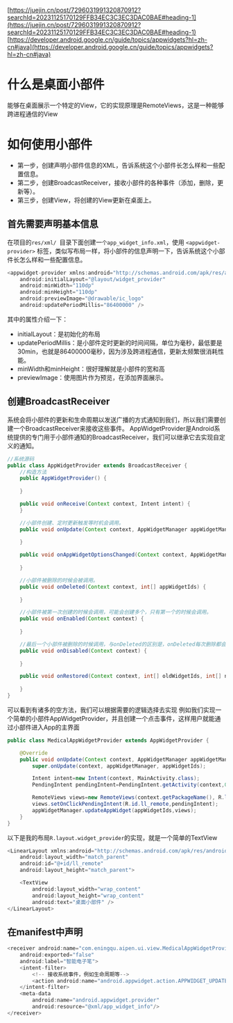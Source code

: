 [https://juejin.cn/post/7296031991320870912?searchId=20231125170129FFB34EC3C3EC3DAC0BAE#heading-1](https://juejin.cn/post/7296031991320870912?searchId=20231125170129FFB34EC3C3EC3DAC0BAE#heading-1)
[https://developer.android.google.cn/guide/topics/appwidgets?hl=zh-cn#java](https://developer.android.google.cn/guide/topics/appwidgets?hl=zh-cn#java)
# 什么是桌面小部件
能够在桌面展示一个特定的View，它的实现原理是RemoteViews，这是一种能够跨进程通信的View
# 如何使用小部件

- 第一步，创建声明小部件信息的XML，告诉系统这个小部件长怎么样和一些配置信息。
- 第二步，创建BroadcastReceiver，接收小部件的各种事件（添加，删除，更新等）。
- 第三步，创建View，将创建的View更新在桌面上。
## 首先需要声明基本信息
在项目的`res/xml/ `目录下面创建一`个app_widget_info.xml`，使用 `<appwidget-provider>` 标签，类似写布局一样，将小部件的信息声明一下，告诉系统这个小部件长怎么样和一些配置信息。
```java
<appwidget-provider xmlns:android="http://schemas.android.com/apk/res/android"
    android:initialLayout="@layout/widget_provider"
    android:minWidth="110dp"
    android:minHeight="110dp"
    android:previewImage="@drawable/ic_logo"
    android:updatePeriodMillis="86400000" />

```
其中的属性介绍一下：

- initialLayout：是初始化的布局
- updatePeriodMillis：是小部件定时更新的时间间隔，单位为毫秒，最低要是30min，也就是86400000毫秒，因为涉及跨进程通信，更新太频繁很消耗性能。
- minWidth和minHeight：很好理解就是小部件的宽和高
- previewImage：使用图片作为预览，在添加界面展示。
## 创建BroadcastReceiver
系统会将小部件的更新和生命周期以发送广播的方式通知到我们，所以我们需要创建一个BroadcastReceiver来接收这些事件。
AppWidgetProvider是Android系统提供的专门用于小部件通知的BroadcastReceiver，我们可以继承它去实现自定义的通知。
```java
//系统源码
public class AppWidgetProvider extends BroadcastReceiver {
    //构造方法
    public AppWidgetProvider() {
        
    }

    public void onReceive(Context context, Intent intent) {
    }

    //小部件创建、定时更新触发等时机会调用。
    public void onUpdate(Context context, AppWidgetManager appWidgetManager, int[] appWidgetIds) {
        
    }

    public void onAppWidgetOptionsChanged(Context context, AppWidgetManager appWidgetManager, int appWidgetId, Bundle newOptions) {
       
    }

    //小部件被删除的时候会被调用。
    public void onDeleted(Context context, int[] appWidgetIds) {
      
    }

    //小部件被第一次创建的时候会调用，可能会创建多个，只有第一个的时候会调用。
    public void onEnabled(Context context) {
       
    }

    //最后一个小部件被删除的时候调用，与onDeleted的区别是，onDeleted每次删除都会调用。
    public void onDisabled(Context context) {
       
    }

    public void onRestored(Context context, int[] oldWidgetIds, int[] newWidgetIds) {
       
    }
}

```
可以看到有诸多的空方法，我们可以根据需要的逻辑选择去实现
例如我们实现一个简单的小部件AppWidgetProvider，并且创建一个点击事件，这样用户就能通过小部件进入App的主界面
```java
public class MedicalAppWidgetProvider extends AppWidgetProvider {

    @Override
    public void onUpdate(Context context, AppWidgetManager appWidgetManager, int[] appWidgetIds) {
        super.onUpdate(context, appWidgetManager, appWidgetIds);

        Intent intent=new Intent(context, MainActivity.class);
        PendingIntent pendingIntent=PendingIntent.getActivity(context,0,intent,0);

        RemoteViews views=new RemoteViews(context.getPackageName(), R.layout.widget_provider);
        views.setOnClickPendingIntent(R.id.ll_remote,pendingIntent);
        appWidgetManager.updateAppWidget(appWidgetIds,views);
    }
}

```
以下是我的布局`R.layout.widget_provider`的实现，就是一个简单的TextView
```java
<LinearLayout xmlns:android="http://schemas.android.com/apk/res/android"
    android:layout_width="match_parent"
    android:id="@+id/ll_remote"
    android:layout_height="match_parent">

    <TextView
        android:layout_width="wrap_content"
        android:layout_height="wrap_content"
        android:text="桌面小部件" />
</LinearLayout>
```
## 在manifest中声明
```java
<receiver android:name="com.eningqu.aipen.ui.view.MedicalAppWidgetProvider"
    android:exported="false"
    android:label="智能电子笔">
    <intent-filter>
        <!-- 接收系统事件，例如生命周期等-->
        <action android:name="android.appwidget.action.APPWIDGET_UPDATE" />
    </intent-filter>
    <meta-data
        android:name="android.appwidget.provider"
        android:resource="@xml/app_widget_info"/>
</receiver>
```
